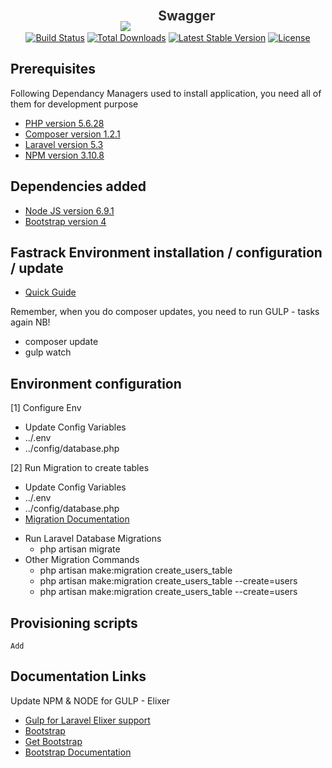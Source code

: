 <p align="center" id="logo">
	<img src="https://laravel.com/assets/img/components/logo-laravel.svg" style="margin-bottom:-17px"> 
	<a id="swagger" href="http://userservice.staging.tangentmicroservices.com/api-explorer/" style="font-size: 1.5em;
    font-weight: bold;
    text-decoration: none;
    background: transparent url(http://projectservice.staging.tangentmicroservices.com/static/rest_framework_swagger/images/logo_small.png) no-repeat left center;
    padding: 20px 0 20px 40px;
    color: #2e2e2e;
	font-family: "Droid Sans", sans-serif;
	font-size: 2.2em;">Swagger</a> 
</p>
	

<p align="center">
<a href="https://travis-ci.org/laravel/framework"><img src="https://travis-ci.org/laravel/framework.svg" alt="Build Status"></a>
<a href="https://packagist.org/packages/laravel/framework"><img src="https://poser.pugx.org/laravel/framework/d/total.svg" alt="Total Downloads"></a>
<a href="https://packagist.org/packages/laravel/framework"><img src="https://poser.pugx.org/laravel/framework/v/stable.svg" alt="Latest Stable Version"></a>
<a href="https://packagist.org/packages/laravel/framework"><img src="https://poser.pugx.org/laravel/framework/license.svg" alt="License"></a>
</p>


## Prerequisites

Following Dependancy Managers used to install application, you need all of them for development purpose

<ul>
	<li><a href="http://php.net/downloads.php">PHP version 5.6.28</a></li>
	<li><a href="https://getcomposer.org/download/">Composer version 1.2.1</a></li>
	<li><a href="https://laravel.com/docs/5.3">Laravel version 5.3</a></li>
	<li><a href="https://laravel.com/docs/5.3">NPM version 3.10.8</a></li>
</ul>

## Dependencies added

<ul>
	<li><a href="https://docs.npmjs.com/getting-started/installing-node">Node JS version 6.9.1</a></li>
	<li><a href="http://getbootstrap.com/getting-started/">Bootstrap version 4</a></li>
</ul>

## Fastrack Environment installation / configuration / update
<ul>
	<li><a href="https://github.com/PhillipOdendaal/Lara_v53/blob/master/_support/readme.md">Quick Guide</a></li>
</ul>

Remember, when you do composer updates, you need to run GULP - tasks again NB!
<ul>
	<li>composer update</li>
	<li>gulp watch</li>
</ul>

## Environment configuration

[1] Configure Env
<ul>
	<li>Update Config Variables</li>
	<li>../.env</li>
	<li>../config/database.php</li>
</ul>
	
[2] Run Migration to create tables
<ul>
	<li> Update Config Variables</li>
	<li>../.env</li>
	<li>../config/database.php</li>
	<li><a href="https://laravel.com/docs/5.3/migrations">Migration Documentation</a></li>
</ul>

<ul>
	<li> Run Laravel Database Migrations
		<ul>
			<li>php artisan migrate</li>
		</ul>
	</li>
	<li> Other Migration Commands
		<ul>
			<li>php artisan make:migration create_users_table</li>
			<li>php artisan make:migration create_users_table --create=users</li>
			<li>php artisan make:migration create_users_table --create=users</li>
		</ul>
	</li>
</ul>

## Provisioning scripts
	Add
	
## Documentation Links

Update NPM & NODE for GULP - Elixer

<ul>
	<li><a href="https://github.com/PhillipOdendaal/Lara_v53/blob/master/_support/readme.md">Gulp for Laravel Elixer support</a></li>
	<li><a href="https://medium.com/@tadaspaplauskas/using-bootstrap-4-with-laravel-5-3-8d4efb8b82bf#.kcx61k29t">Bootstrap</a></li>
	<li><a href="http://getbootstrap.com/getting-started/">Get Bootstrap</a></li>
	<li><a href="http://bootstrapdocs.com/v2.0.2/docs/">Bootstrap Documentation</a></li>
</ul>

